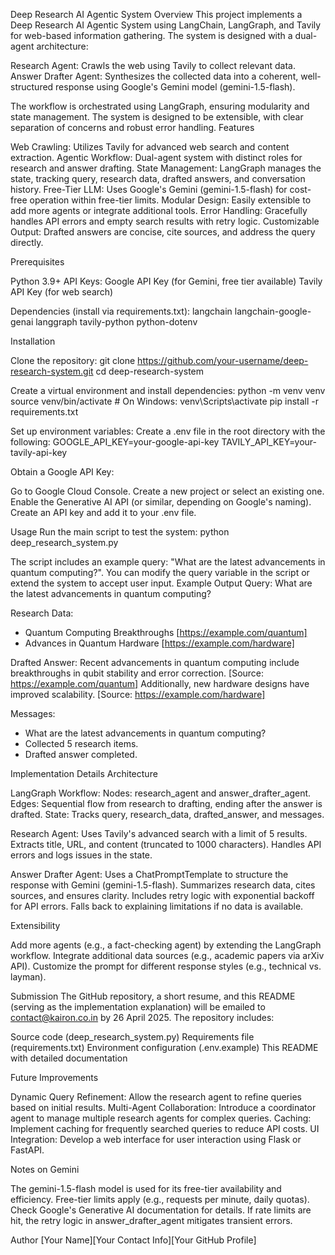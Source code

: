 Deep Research AI Agentic System
Overview
This project implements a Deep Research AI Agentic System using LangChain, LangGraph, and Tavily for web-based information gathering. The system is designed with a dual-agent architecture:

Research Agent: Crawls the web using Tavily to collect relevant data.
Answer Drafter Agent: Synthesizes the collected data into a coherent, well-structured response using Google's Gemini model (gemini-1.5-flash).

The workflow is orchestrated using LangGraph, ensuring modularity and state management. The system is designed to be extensible, with clear separation of concerns and robust error handling.
Features

Web Crawling: Utilizes Tavily for advanced web search and content extraction.
Agentic Workflow: Dual-agent system with distinct roles for research and answer drafting.
State Management: LangGraph manages the state, tracking query, research data, drafted answers, and conversation history.
Free-Tier LLM: Uses Google's Gemini (gemini-1.5-flash) for cost-free operation within free-tier limits.
Modular Design: Easily extensible to add more agents or integrate additional tools.
Error Handling: Gracefully handles API errors and empty search results with retry logic.
Customizable Output: Drafted answers are concise, cite sources, and address the query directly.

Prerequisites

Python 3.9+
API Keys:
Google API Key (for Gemini, free tier available)
Tavily API Key (for web search)


Dependencies (install via requirements.txt):
langchain
langchain-google-genai
langgraph
tavily-python
python-dotenv



Installation

Clone the repository:
git clone https://github.com/your-username/deep-research-system.git
cd deep-research-system


Create a virtual environment and install dependencies:
python -m venv venv
source venv/bin/activate  # On Windows: venv\Scripts\activate
pip install -r requirements.txt


Set up environment variables: Create a .env file in the root directory with the following:
GOOGLE_API_KEY=your-google-api-key
TAVILY_API_KEY=your-tavily-api-key


Obtain a Google API Key:

Go to Google Cloud Console.
Create a new project or select an existing one.
Enable the Generative AI API (or similar, depending on Google's naming).
Create an API key and add it to your .env file.



Usage
Run the main script to test the system:
python deep_research_system.py

The script includes an example query: "What are the latest advancements in quantum computing?". You can modify the query variable in the script or extend the system to accept user input.
Example Output
Query: What are the latest advancements in quantum computing?

Research Data:
- Quantum Computing Breakthroughs [https://example.com/quantum]
- Advances in Quantum Hardware [https://example.com/hardware]

Drafted Answer:
Recent advancements in quantum computing include breakthroughs in qubit stability and error correction. [Source: https://example.com/quantum] Additionally, new hardware designs have improved scalability. [Source: https://example.com/hardware]

Messages:
- What are the latest advancements in quantum computing?
- Collected 5 research items.
- Drafted answer completed.

Implementation Details
Architecture

LangGraph Workflow:
Nodes: research_agent and answer_drafter_agent.
Edges: Sequential flow from research to drafting, ending after the answer is drafted.
State: Tracks query, research_data, drafted_answer, and messages.


Research Agent:
Uses Tavily's advanced search with a limit of 5 results.
Extracts title, URL, and content (truncated to 1000 characters).
Handles API errors and logs issues in the state.


Answer Drafter Agent:
Uses a ChatPromptTemplate to structure the response with Gemini (gemini-1.5-flash).
Summarizes research data, cites sources, and ensures clarity.
Includes retry logic with exponential backoff for API errors.
Falls back to explaining limitations if no data is available.



Extensibility

Add more agents (e.g., a fact-checking agent) by extending the LangGraph workflow.
Integrate additional data sources (e.g., academic papers via arXiv API).
Customize the prompt for different response styles (e.g., technical vs. layman).

Submission
The GitHub repository, a short resume, and this README (serving as the implementation explanation) will be emailed to contact@kairon.co.in by 26 April 2025. The repository includes:

Source code (deep_research_system.py)
Requirements file (requirements.txt)
Environment configuration (.env.example)
This README with detailed documentation

Future Improvements

Dynamic Query Refinement: Allow the research agent to refine queries based on initial results.
Multi-Agent Collaboration: Introduce a coordinator agent to manage multiple research agents for complex queries.
Caching: Implement caching for frequently searched queries to reduce API costs.
UI Integration: Develop a web interface for user interaction using Flask or FastAPI.

Notes on Gemini

The gemini-1.5-flash model is used for its free-tier availability and efficiency.
Free-tier limits apply (e.g., requests per minute, daily quotas). Check Google's Generative AI documentation for details.
If rate limits are hit, the retry logic in answer_drafter_agent mitigates transient errors.

Author
[Your Name][Your Contact Info][Your GitHub Profile]
